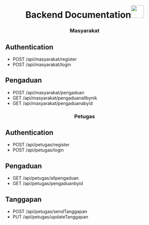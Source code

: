 <h1 align="center">Backend Documentation<img src="https://user-images.githubusercontent.com/1303154/88677602-1635ba80-d120-11ea-84d8-d263ba5fc3c0.gif" width="40px" alt=""><br></h1>

<h3 align="center">Masyarakat</h3>

## Authentication
- POST /api/masyarakat/register
- POST /api/masyarakat/login

## Pengaduan
- POST /api/masyarakat/pengaduan
- GET /api/masyarakat/pengaduanallbynik
- GET /api/masyarakat/pengaduanabyid


<h3 align="center">Petugas</h3>

## Authentication
- POST /api/petugas/register
- POST /api/petugas/login

## Pengaduan
- GET /api/petugas/allpengaduan
- GET /api/petugas/pengaduanbyid

## Tanggapan
- POST /api/petugas/sendTanggapan
- PUT /api/petugas/updateTanggapan

